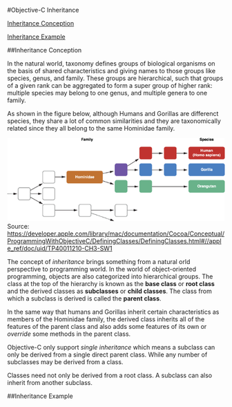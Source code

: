 
#Objective-C Inheritance



  [<i class="icon-file"></i>Inheritance Conception](#inheritance-conception)  
  
  [<i class="icon-file"></i>Inheritance Example](#inheritance-example)  
 

##Inheritance Conception

In the natural world, taxonomy defines groups of biological organisms on the basis of shared characteristics and giving names to those groups like species, genus, and family. These groups are hierarchical, such that groups of a given rank can be aggregated to form a super group of higher rank: multiple species may belong to one genus, and multiple genera to one family. 

As shown in the figure below, although Humans and Gorillas are differenct species, they share a lot of common similarities and they are taxonomically related since they all belong to the same Hominidae family.


![Alt text](/image/humansgorillas.png) 
Source: https://developer.apple.com/library/mac/documentation/Cocoa/Conceptual/ProgrammingWithObjectiveC/DefiningClasses/DefiningClasses.html#//apple_ref/doc/uid/TP40011210-CH3-SW1

The concept of *inheritance* brings something from a natural orld perspective to programming world. In the world of object-oriented programming, objects are also categorized into hierarchical groups. The class at the top of the hierarchy is known as the **base class** or **root class** and the derived classes as **subclasses** or **child classes**. The class from which a subclass is derived is called the **parent class**. 

In the same way that humans and Gorillas inherit certain characteristics as members of the Hominidae family, the derived class inherits all of the features of the parent class and also adds some features of its own or *override* some methods in the parent class.

Objective-C only support *single inheritance* which means a subclass can only be derived from a single direct parent class. While any number of subclasses may be derived from a class.  

Classes need not only be derived from a root class. A subclass can also inherit from another subclass.


##Inheritance Example



 
